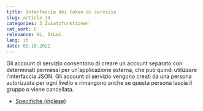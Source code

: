 ```yaml
---
title: Interfaccia dei token di servizio
slug: article-14
categories: 3_Zusatzfunktionen
cat_sort: C
relevance: AL, StLei
lang: it
date: 02.10.2022
---
```


Gli account di servizio consentono di creare un account separato con determinati permessi per un'applicazione esterna, che può quindi utilizzare l'interfaccia JSON. Gli account di servizio vengono creati da una persona autorizzata per ogni livello e rimangono anche se questa persona lascia il gruppo o viene cancellata.

* [Specifiche (inglese)](https://github.com/hitobito/hitobito/blob/master/doc/development/07_service_accounts.md)